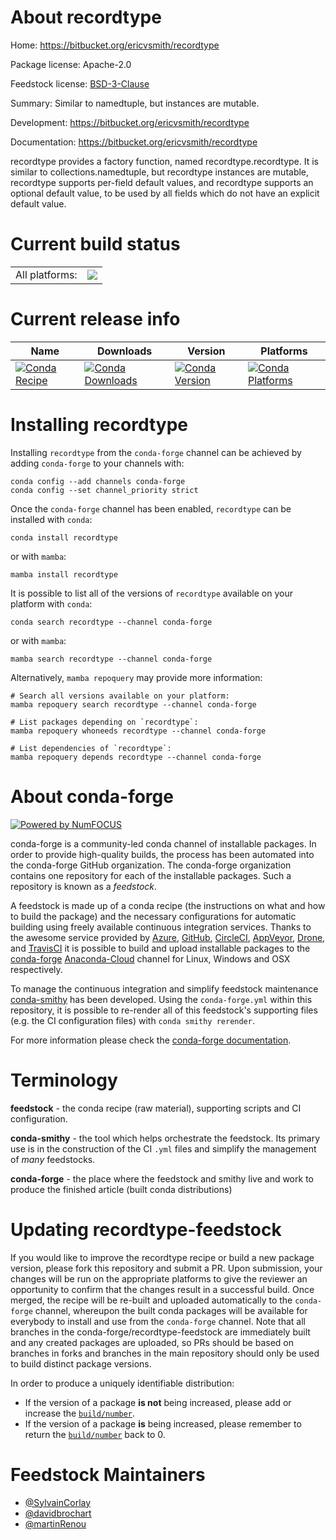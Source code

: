 About recordtype
================

Home: https://bitbucket.org/ericvsmith/recordtype

Package license: Apache-2.0

Feedstock license: [BSD-3-Clause](https://github.com/conda-forge/recordtype-feedstock/blob/main/LICENSE.txt)

Summary: Similar to namedtuple, but instances are mutable.

Development: https://bitbucket.org/ericvsmith/recordtype

Documentation: https://bitbucket.org/ericvsmith/recordtype

recordtype provides a factory function, named recordtype.recordtype. It is
similar to collections.namedtuple, but recordtype instances are mutable,
recordtype supports per-field default values, and recordtype supports an
optional default value, to be used by all fields which do not have an
explicit default value.


Current build status
====================


<table><tr><td>All platforms:</td>
    <td>
      <a href="https://dev.azure.com/conda-forge/feedstock-builds/_build/latest?definitionId=8426&branchName=main">
        <img src="https://dev.azure.com/conda-forge/feedstock-builds/_apis/build/status/recordtype-feedstock?branchName=main">
      </a>
    </td>
  </tr>
</table>

Current release info
====================

| Name | Downloads | Version | Platforms |
| --- | --- | --- | --- |
| [![Conda Recipe](https://img.shields.io/badge/recipe-recordtype-green.svg)](https://anaconda.org/conda-forge/recordtype) | [![Conda Downloads](https://img.shields.io/conda/dn/conda-forge/recordtype.svg)](https://anaconda.org/conda-forge/recordtype) | [![Conda Version](https://img.shields.io/conda/vn/conda-forge/recordtype.svg)](https://anaconda.org/conda-forge/recordtype) | [![Conda Platforms](https://img.shields.io/conda/pn/conda-forge/recordtype.svg)](https://anaconda.org/conda-forge/recordtype) |

Installing recordtype
=====================

Installing `recordtype` from the `conda-forge` channel can be achieved by adding `conda-forge` to your channels with:

```
conda config --add channels conda-forge
conda config --set channel_priority strict
```

Once the `conda-forge` channel has been enabled, `recordtype` can be installed with `conda`:

```
conda install recordtype
```

or with `mamba`:

```
mamba install recordtype
```

It is possible to list all of the versions of `recordtype` available on your platform with `conda`:

```
conda search recordtype --channel conda-forge
```

or with `mamba`:

```
mamba search recordtype --channel conda-forge
```

Alternatively, `mamba repoquery` may provide more information:

```
# Search all versions available on your platform:
mamba repoquery search recordtype --channel conda-forge

# List packages depending on `recordtype`:
mamba repoquery whoneeds recordtype --channel conda-forge

# List dependencies of `recordtype`:
mamba repoquery depends recordtype --channel conda-forge
```


About conda-forge
=================

[![Powered by
NumFOCUS](https://img.shields.io/badge/powered%20by-NumFOCUS-orange.svg?style=flat&colorA=E1523D&colorB=007D8A)](https://numfocus.org)

conda-forge is a community-led conda channel of installable packages.
In order to provide high-quality builds, the process has been automated into the
conda-forge GitHub organization. The conda-forge organization contains one repository
for each of the installable packages. Such a repository is known as a *feedstock*.

A feedstock is made up of a conda recipe (the instructions on what and how to build
the package) and the necessary configurations for automatic building using freely
available continuous integration services. Thanks to the awesome service provided by
[Azure](https://azure.microsoft.com/en-us/services/devops/), [GitHub](https://github.com/),
[CircleCI](https://circleci.com/), [AppVeyor](https://www.appveyor.com/),
[Drone](https://cloud.drone.io/welcome), and [TravisCI](https://travis-ci.com/)
it is possible to build and upload installable packages to the
[conda-forge](https://anaconda.org/conda-forge) [Anaconda-Cloud](https://anaconda.org/)
channel for Linux, Windows and OSX respectively.

To manage the continuous integration and simplify feedstock maintenance
[conda-smithy](https://github.com/conda-forge/conda-smithy) has been developed.
Using the ``conda-forge.yml`` within this repository, it is possible to re-render all of
this feedstock's supporting files (e.g. the CI configuration files) with ``conda smithy rerender``.

For more information please check the [conda-forge documentation](https://conda-forge.org/docs/).

Terminology
===========

**feedstock** - the conda recipe (raw material), supporting scripts and CI configuration.

**conda-smithy** - the tool which helps orchestrate the feedstock.
                   Its primary use is in the construction of the CI ``.yml`` files
                   and simplify the management of *many* feedstocks.

**conda-forge** - the place where the feedstock and smithy live and work to
                  produce the finished article (built conda distributions)


Updating recordtype-feedstock
=============================

If you would like to improve the recordtype recipe or build a new
package version, please fork this repository and submit a PR. Upon submission,
your changes will be run on the appropriate platforms to give the reviewer an
opportunity to confirm that the changes result in a successful build. Once
merged, the recipe will be re-built and uploaded automatically to the
`conda-forge` channel, whereupon the built conda packages will be available for
everybody to install and use from the `conda-forge` channel.
Note that all branches in the conda-forge/recordtype-feedstock are
immediately built and any created packages are uploaded, so PRs should be based
on branches in forks and branches in the main repository should only be used to
build distinct package versions.

In order to produce a uniquely identifiable distribution:
 * If the version of a package **is not** being increased, please add or increase
   the [``build/number``](https://docs.conda.io/projects/conda-build/en/latest/resources/define-metadata.html#build-number-and-string).
 * If the version of a package **is** being increased, please remember to return
   the [``build/number``](https://docs.conda.io/projects/conda-build/en/latest/resources/define-metadata.html#build-number-and-string)
   back to 0.

Feedstock Maintainers
=====================

* [@SylvainCorlay](https://github.com/SylvainCorlay/)
* [@davidbrochart](https://github.com/davidbrochart/)
* [@martinRenou](https://github.com/martinRenou/)

